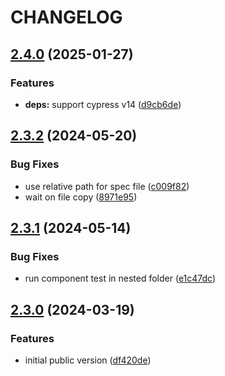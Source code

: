 # CHANGELOG

## [2.4.0](https://github.com/Forsakringskassan/cypress-visual-regression/compare/v2.3.2...v2.4.0) (2025-01-27)

### Features

* **deps:** support cypress v14 ([d9cb6de](https://github.com/Forsakringskassan/cypress-visual-regression/commit/d9cb6deebd81940d32c483f239b6270b7ca45453))

## [2.3.2](https://github.com/Forsakringskassan/cypress-visual-regression/compare/v2.3.1...v2.3.2) (2024-05-20)


### Bug Fixes

* use relative path for spec file ([c009f82](https://github.com/Forsakringskassan/cypress-visual-regression/commit/c009f82d93d19e9836f0354d81906872818ec6ed))
* wait on file copy ([8971e95](https://github.com/Forsakringskassan/cypress-visual-regression/commit/8971e9500ef51b831db7cb28d302fbab80cffca9))

## [2.3.1](https://github.com/Forsakringskassan/cypress-visual-regression/compare/v2.3.0...v2.3.1) (2024-05-14)


### Bug Fixes

* run component test in nested folder ([e1c47dc](https://github.com/Forsakringskassan/cypress-visual-regression/commit/e1c47dc7ad8e6a18aea4af156f2e13a67367cb13))

## [2.3.0](https://github.com/Forsakringskassan/cypress-visual-regression/compare/v2.2.0...v2.3.0) (2024-03-19)


### Features

* initial public version ([df420de](https://github.com/Forsakringskassan/cypress-visual-regression/commit/df420deefb6e0510bb7fb74a116958cc9510b160))
